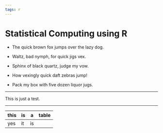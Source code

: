 ```yaml
---
tags: r
---
```


# Statistical Computing using R

- The quick brown fox jumps over the lazy dog.

* Waltz, bad nymph, for quick jigs vex.

- Sphinx of black quartz, judge my vow.

* How vexingly quick daft zebras jump!

- Pack my box with five dozen liquor jugs.

---

This is just a test.

---

| this | is  | a   | table |
| ---- | --- | --- | ----- |
| yes  | it  | is  |
